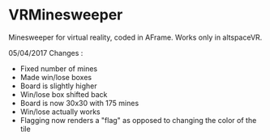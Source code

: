 # VRMinesweeper
Minesweeper for virtual reality, coded in AFrame.
Works only in altspaceVR.

05/04/2017 Changes :
- Fixed number of mines
- Made win/lose boxes
- Board is slightly higher
- Win/lose box shifted back
- Board is now 30x30 with 175 mines
- Win/lose actually works
- Flagging now renders a "flag" as opposed to changing the color of the tile
